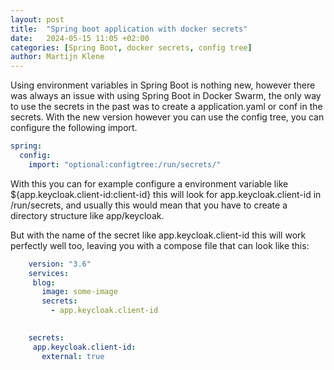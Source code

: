 ```yaml
---
layout: post
title:  "Spring boot application with docker secrets"
date:   2024-05-15 11:05 +02:00
categories: [Spring Boot, docker secrets, config tree]
author: Martijn Klene
---
```

Using environment variables in Spring Boot is nothing new, however there was always an issue with using Spring Boot in Docker Swarm, the only way to use the secrets in the past was to create a application.yaml or conf in the secrets. With the new version however you can use the config tree, you can configure the following import.
<!--more-->
```yaml
spring:
  config:
    import: "optional:configtree:/run/secrets/"
```
With this you can for example configure a environment variable like ${app.keycloak.client-id:client-id} this will look for app.keycloak.client-id in /run/secrets, and usually this would mean that you have to create a directory structure like app/keycloak.

But with the name of the secret like app.keycloak.client-id this will work perfectly well too, leaving you with a compose file that can look like this:
```yaml
    version: "3.6"
    services:
     blog:
       image: some-image
       secrets:
         - app.keycloak.client-id
     

    secrets:
     app.keycloak.client-id:
       external: true
```
